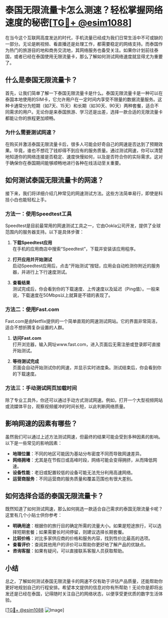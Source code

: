 # 泰国无限流量卡怎么测速？轻松掌握网络速度的秘密[[TG💪+ @esim1088](https://t.me/s/esim1088)]

在当今这个互联网高度发达的时代，手机流量已经成为我们日常生活中不可或缺的一部分。无论是刷视频、看直播还是处理工作，都需要稳定的网络支持。而泰国作为热门的旅游目的地和商务交流地，其网络服务也备受关注。如果你计划前往泰国，或者已经在泰国使用无限流量卡，那么了解如何测试网络速度就显得尤为重要了。

## 什么是泰国无限流量卡？

首先，让我们简单了解一下泰国无限流量卡是什么。泰国无限流量卡是一种可以在泰国本地使用的SIM卡，它允许用户在一定时间内享受不限量的数据流量服务。这种卡通常分为短期（如7天、15天）和长期（如30天、90天）两种套餐，适合不同需求的用户。无论你是来泰国旅游、学习还是出差，选择一款合适的无限流量卡都能让你的旅程更加顺畅。

### 为什么需要测试网速？

在购买并激活泰国无限流量卡后，很多人可能会好奇自己的网速是否达到了预期效果。毕竟，谁也不想花了钱却得不到应有的服务质量。通过测试网速，你可以清楚地知道你的网络连接是否稳定、速度快慢如何，以及是否符合你的实际需求。这对于确保你在泰国期间能够顺畅地进行各种在线活动至关重要。

## 如何测试泰国无限流量卡的网速？

接下来，我们将详细介绍几种常见的网速测试方法。这些方法简单易行，即使是科技小白也能轻松上手。

### 方法一：使用Speedtest工具

Speedtest是目前最常用的网速测试工具之一，它由Ookla公司开发，提供了全球范围内的服务器支持。以下是具体步骤：

1. **下载Speedtest应用**  
   在手机的应用商店中搜索“Speedtest”，下载并安装该应用程序。
   
2. **打开应用并开始测试**  
   启动Speedtest应用后，点击“开始测试”按钮，应用会自动检测你附近的服务器，并进行上下行速度测试。

3. **查看结果**  
   测试完成后，你会看到你的下载速度、上传速度以及延迟（Ping值）。一般来说，下载速度在50Mbps以上就算是不错的表现了。

### 方法二：使用Fast.com

Fast.com是由Netflix提供的一个简单直观的网速测试网站。它的界面非常简洁，适合不想折腾复杂设置的人群。

1. **访问Fast.com**  
   打开浏览器，输入网址www.fast.com，进入页面后无需注册或登录即可直接开始测试。

2. **等待测试完成**  
   页面会自动开始测试你的网速，并显示实时进度条。测试结束后，你会看到你的下载速度。

### 方法三：手动测试网页加载时间

除了专业工具外，你还可以通过手动方式测试网速。例如，打开一个大型视频网站或流媒体平台，观察视频缓冲的时间长短，以此判断网络质量。

## 影响网速的因素有哪些？

虽然我们可以通过上述方法测试网速，但最终的结果可能会受到多种因素的影响。以下是一些常见的影响因素：

- **地理位置**：不同的地区可能因为基站分布密度不同而导致网速差异。
- **网络拥堵**：尤其是在节假日或高峰时段，网络可能会变得拥挤，从而降低网速。
- **设备性能**：老旧或配置较低的设备可能无法充分利用高速网络。
- **运营商服务**：不同运营商的服务质量和覆盖范围也有很大差别。

## 如何选择合适的泰国无限流量卡？

既然知道了如何测试网速，那么如何挑选一款适合自己需求的泰国无限流量卡呢？这里有几个小贴士供你参考：

- **明确用途**：根据你的旅行目的确定所需的流量大小。如果是短途旅行，可以选择短期套餐；如果需要长时间停留，则建议选择长期套餐。
- **比较价格**：对比多家供应商的价格和服务内容，找到性价比最高的选项。
- **查看评价**：查阅其他用户的评价可以帮助你更好地了解产品的优缺点。
- **咨询客服**：如果有疑问，可以直接联系客服人员获取帮助。

## 小结

总之，了解如何测试泰国无限流量卡的网速不仅有助于评估产品质量，还能帮助你更好地规划自己的行程安排。希望本文提供的信息对你有所帮助！无论你是即将出发还是已经在泰国，记得随时关注自己的网络状态，以便享受更优质的数字生活体验。

[[TG💪+ @esim1088](https://t.me/s/esim1088) ![Image](https://i.postimg.cc/4NQfJmqS/Snipaste-2025-05-13-00-14-12.png)]